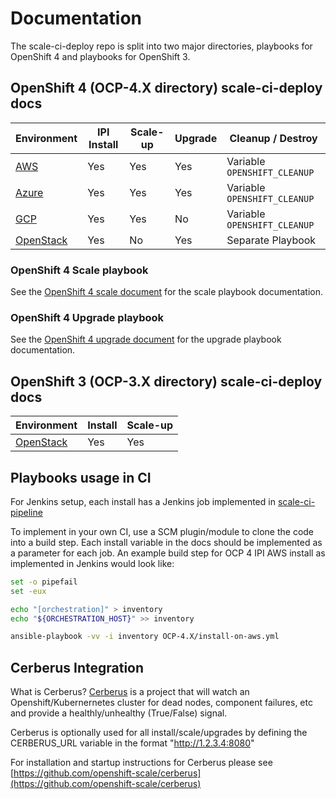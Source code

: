 # Documentation

The scale-ci-deploy repo is split into two major directories, playbooks for OpenShift 4 and playbooks for OpenShift 3.

## OpenShift 4 (OCP-4.X directory) scale-ci-deploy docs

| Environment              | IPI Install | Scale-up | Upgrade | Cleanup / Destroy            |
| ------------------------ | ----------- | -------- | ------- | ---------------------------- |
| [AWS](ocp4_aws.md)       | Yes         | Yes      | Yes     | Variable `OPENSHIFT_CLEANUP` |
| [Azure](ocp4_azure.md)   | Yes         | Yes      | Yes     | Variable `OPENSHIFT_CLEANUP` |
| [GCP](ocp4_gcp.md)       | Yes         | Yes      | No      | Variable `OPENSHIFT_CLEANUP` |
| [OpenStack](ocp4_osp.md) | Yes         | No       | Yes     | Separate Playbook            |

### OpenShift 4 Scale playbook

See the [OpenShift 4 scale document](ocp4_scale.md) for the scale playbook documentation.

### OpenShift 4 Upgrade playbook

See the [OpenShift 4 upgrade document](ocp4_upgrade.md) for the upgrade playbook documentation.

## OpenShift 3 (OCP-3.X directory) scale-ci-deploy docs

| Environment              | Install | Scale-up |
| ------------------------ | ------- | -------- |
| [OpenStack](ocp3_osp.md) | Yes     | Yes      |

## Playbooks usage in CI

For Jenkins setup, each install has a Jenkins job implemented in [scale-ci-pipeline](https://github.com/openshift-scale/scale-ci-pipeline)

To implement in your own CI, use a SCM plugin/module to clone the code into a build step. Each install variable in the docs should be implemented as a parameter for each job. An example build step for OCP 4 IPI AWS install as implemented in Jenkins would look like:

```sh
set -o pipefail
set -eux

echo "[orchestration]" > inventory
echo "${ORCHESTRATION_HOST}" >> inventory

ansible-playbook -vv -i inventory OCP-4.X/install-on-aws.yml
```

## Cerberus Integration

What is Cerberus? [Cerberus](https://github.com/openshift-scale/cerberus) is a project that will watch an Openshift/Kubernernetes cluster
for dead nodes, component failures, etc and provide a healthly/unhealthy (True/False) signal.

Cerberus is optionally used for all install/scale/upgrades by defining the CERBERUS_URL variable in the format "http://1.2.3.4:8080"

For installation and startup instructions for Cerberus please see [https://github.com/openshift-scale/cerberus](https://github.com/openshift-scale/cerberus)
